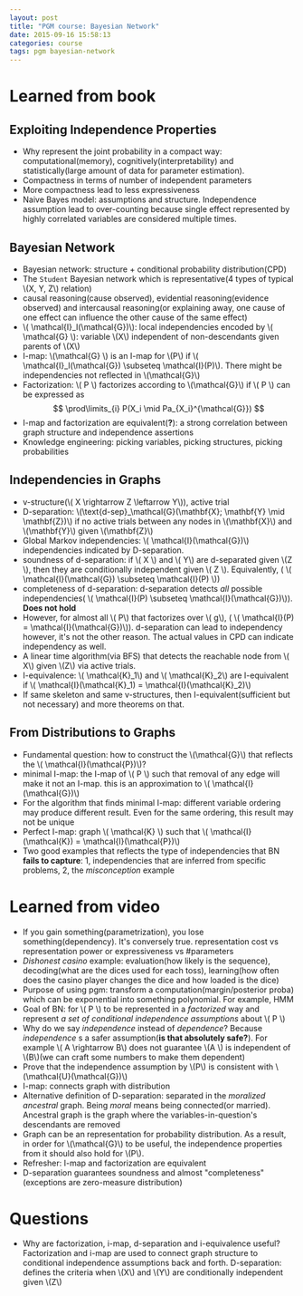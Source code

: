```yaml
---
layout: post
title: "PGM course: Bayesian Network"
date: 2015-09-16 15:58:13
categories: course
tags: pgm bayesian-network
---
```


# Learned from book

## Exploiting Independence Properties

- Why represent the joint probability in a compact way: computational(memory), cognitively(interpretability) and statistically(large amount of data for parameter estimation).
- Compactness in terms of number of independent parameters
- More compactness lead to less expressiveness
- Naive Bayes model: assumptions and structure. Independence assumption lead to over-counting because single effect represented by highly correlated variables are considered multiple times.

## Bayesian Network

- Bayesian network: structure + conditional probability distribution(CPD)
- The `Student` Bayesian network which is representative(4 types of typical \\(X, Y, Z\\) relation)
- causal reasoning(cause observed), evidential reasoning(evidence observed) and intercausal reasoning(or explaining away, one cause of one effect can influence the other cause of the same effect)
- \\( \mathcal{I}_l(\mathcal{G})\\): local independencies encoded by \\( \mathcal{G} \\): variable \\(X\\) independent of non-descendants given parents of \\(X\\)
- I-map: \\(\mathcal{G} \\) is an I-map for \\(P\\) if \\( \mathcal{I}_l(\mathcal{G}) \subseteq \mathcal{I}(P)\\). There might be independencies not reflected in \\(\mathcal{G}\\)
- Factorization: \\( P \\) factorizes according to \\(\mathcal{G}\\) if \\( P \\) can be expressed as $$ \prod\limits_{i} P(X_i \mid Pa_{X_i}^{\mathcal{G}}) $$
- I-map and factorization are equivalent(**?**): a strong correlation between graph structure and independence assertions
- Knowledge engineering: picking variables, picking structures, picking probabilities

## Independencies in Graphs

- v-structure(\\( X \rightarrow Z \leftarrow Y\\)), active trial
- D-separation: \\(\text{d-sep}_\mathcal{G}(\mathbf{X}; \mathbf{Y} \mid \mathbf{Z})\\) if no active trials between any nodes in \\(\mathbf{X}\\) and \\(\mathbf{Y}\\) given \\(\mathbf{Z}\\)
- Global Markov independencies: \\( \mathcal{I}(\mathcal{G})\\) independencies indicated by D-separation.
- soundness of d-separation: if \\( X \\) and \\( Y\\) are d-separated given \\(Z \\), then they are conditionally independent given \\( Z \\). Equivalently, ( \\( \mathcal{I}(\mathcal{G}) \subseteq \mathcal{I}(P) \\))
- completeness of d-separation: d-separation detects *all* possible independencies( \\( \mathcal{I}(P) \subseteq \mathcal{I}(\mathcal{G})\\)). **Does not hold**
- However, for almost all \\( P\\) that factorizes over \\( g\\), ( \\( \mathcal{I}(P) = \mathcal{I}(\mathcal{G})\\)). d-separation can lead to independency however, it's not the other reason. The actual values in CPD can indicate independency as well. 
- A linear time algorithm(via BFS) that detects the reachable node from \\( X\\) given \\(Z\\) via active trials.
- I-equivalence: \\( \mathcal{K}_1\\) and \\( \mathcal{K}_2\\) are I-equivalent if \\( \mathcal{I}(\mathcal{K}_1) = \mathcal{I}(\mathcal{K}_2)\\)
- If same skeleton and same v-structures, then I-equivalent(sufficient but not necessary) and more theorems on that.

## From Distributions to Graphs

- Fundamental question: how to construct the \\(\mathcal{G}\\) that reflects the \\( \mathcal{I}(\mathcal{P})\\)?
- minimal I-map: the I-map of \\( P \\) such that removal of any edge will make it not an I-map. this is an approximation to \\( \mathcal{I}(\mathcal{G})\\)
- For the algorithm that finds minimal I-map: different variable ordering may produce different result. Even for the same ordering, this result may not be unique
- Perfect I-map: graph \\( \mathcal{K} \\) such that \\( \mathcal{I}(\mathcal{K}) = \mathcal{I}(\mathcal{P})\\)
- Two good examples that reflects the type of independencies that BN **fails to capture**: 1, independencies that are inferred from specific problems, 2, the *misconception* example

# Learned from video

- If you gain something(parametrization), you lose something(dependency). It's conversely true. representation cost vs representation power or expressiveness vs #parameters
- *Dishonest casino* example: evaluation(how likely is the sequence), decoding(what are the dices used for each toss), learning(how often does the casino player changes the dice and how loaded is the dice)
- Purpose of using pgm: transform a computation(margin/posterior proba) which can be exponential into something polynomial. For example, HMM
- Goal of BN: for \\( P \\) to be represented in a *factorized* way and represent *a set of conditional independence assumptions* about \\( P \\)
- Why do we say *independence* instead of *dependence*? Because *independence* s a safer assumption(**is that absolutely safe?**). For example \\( A \rightarrow B\\) does not guarantee \\(A \\) is independent of \\(B\\)(we can craft some numbers to make them dependent)
- Prove that the independence assumption by \\(P\\) is consistent with \\(\mathcal{U}(\mathcal{G})\\)
- I-map: connects graph with distribution
- Alternative definition of D-separation: separated in the *moralized ancestral* graph. Being *moral* means being connected(or married). Ancestral graph is the graph where the variables-in-question's  descendants are removed
- Graph can be an representation for probability distribution. As a result, in order for \\(\mathcal{G}\\) to be useful, the independence properties from it should also hold for \\(P\\).
- Refresher: I-map and factorization are equivalent
- D-separation guarantees soundness and almost "completeness"(exceptions are zero-measure distribution)

# Questions

- Why are factorization, i-map, d-separation and i-equivalence useful?
  Factorization and i-map are used to connect graph structure to conditional independence assumptions back and forth.
  D-separation: defines the criteria when \\(X\\) and \\(Y\\) are conditionally independent given \\(Z\\)



